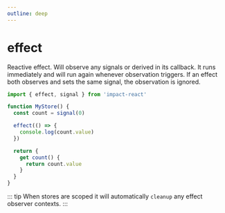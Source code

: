 ```yaml
---
outline: deep
---
```


# effect

Reactive effect. Will observe any signals or derived in its callback. It runs immediately and will run again whenever observation triggers. If an effect both observes and sets the same signal, the observation is ignored.

```ts
import { effect, signal } from 'impact-react'

function MyStore() {
  const count = signal(0)

  effect(() => {
    console.log(count.value)
  })

  return {
    get count() {
      return count.value
    }
  }
}
```

::: tip
When stores are scoped it will automatically `cleanup` any effect observer contexts.
:::